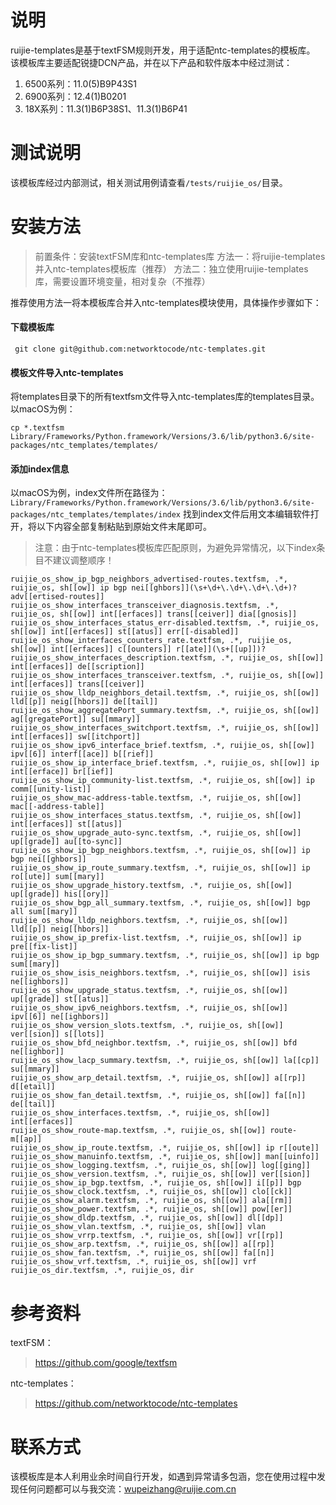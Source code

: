 # 说明
ruijie-templates是基于textFSM规则开发，用于适配ntc-templates的模板库。
该模板库主要适配锐捷DCN产品，并在以下产品和软件版本中经过测试：
1. 6500系列：11.0(5)B9P43S1
2. 6900系列：12.4(1)B0201
3. 18X系列：11.3(1)B6P38S1、11.3(1)B6P41

# 测试说明
该模板库经过内部测试，相关测试用例请查看`/tests/ruijie_os/`目录。

# 安装方法
>前置条件：安装textFSM库和ntc-templates库
方法一：将ruijie-templates并入ntc-templates模板库（推荐）
方法二：独立使用ruijie-templates库，需要设置环境变量，相对复杂（不推荐）

推荐使用方法一将本模板库合并入ntc-templates模块使用，具体操作步骤如下：
#### 下载模板库
```shell
 git clone git@github.com:networktocode/ntc-templates.git
```
#### 模板文件导入ntc-templates
将templates目录下的所有textfsm文件导入ntc-templates库的templates目录。
以macOS为例：
```shell
cp *.textfsm Library/Frameworks/Python.framework/Versions/3.6/lib/python3.6/site-packages/ntc_templates/templates/
```

#### 添加index信息
以macOS为例，index文件所在路径为：`Library/Frameworks/Python.framework/Versions/3.6/lib/python3.6/site-packages/ntc_templates/templates/index`
找到index文件后用文本编辑软件打开，将以下内容全部复制粘贴到原始文件末尾即可。
>注意：由于ntc-templates模板库匹配原则，为避免异常情况，以下index条目不建议调整顺序！
```
ruijie_os_show_ip_bgp_neighbors_advertised-routes.textfsm, .*, ruijie_os, sh[[ow]] ip bgp nei[[ghbors]](\s+\d+\.\d+\.\d+\.\d+)? adv[[ertised-routes]]
ruijie_os_show_interfaces_transceiver_diagnosis.textfsm, .*, ruijie_os, sh[[ow]] int[[erfaces]] trans[[ceiver]] dia[[gnosis]]
ruijie_os_show_interfaces_status_err-disabled.textfsm, .*, ruijie_os, sh[[ow]] int[[erfaces]] st[[atus]] err[[-disabled]]
ruijie_os_show_interfaces_counters_rate.textfsm, .*, ruijie_os, sh[[ow]] int[[erfaces]] c[[ounters]] r[[ate]](\s+[[up]])?
ruijie_os_show_interfaces_description.textfsm, .*, ruijie_os, sh[[ow]] int[[erfaces]] de[[scription]]
ruijie_os_show_interfaces_transceiver.textfsm, .*, ruijie_os, sh[[ow]] int[[erfaces]] trans[[ceiver]]
ruijie_os_show_lldp_neighbors_detail.textfsm, .*, ruijie_os, sh[[ow]] lld[[p]] neig[[hbors]] de[[tail]]
ruijie_os_show_aggregatePort_summary.textfsm, .*, ruijie_os, sh[[ow]] ag[[gregatePort]] su[[mmary]]
ruijie_os_show_interfaces_switchport.textfsm, .*, ruijie_os, sh[[ow]] int[[erfaces]] sw[[itchport]]
ruijie_os_show_ipv6_interface_brief.textfsm, .*, ruijie_os, sh[[ow]] ipv[[6]] interf[[ace]] b[[rief]]
ruijie_os_show_ip_interface_brief.textfsm, .*, ruijie_os, sh[[ow]] ip int[[erface]] br[[ief]]
ruijie_os_show_ip_community-list.textfsm, .*, ruijie_os, sh[[ow]] ip comm[[unity-list]]
ruijie_os_show_mac-address-table.textfsm, .*, ruijie_os, sh[[ow]] mac[[-address-table]]
ruijie_os_show_interfaces_status.textfsm, .*, ruijie_os, sh[[ow]] int[[erfaces]] st[[atus]]
ruijie_os_show_upgrade_auto-sync.textfsm, .*, ruijie_os, sh[[ow]] up[[grade]] au[[to-sync]]
ruijie_os_show_ip_bgp_neighbors.textfsm, .*, ruijie_os, sh[[ow]] ip bgp nei[[ghbors]]
ruijie_os_show_ip_route_summary.textfsm, .*, ruijie_os, sh[[ow]] ip ro[[ute]] sum[[mary]]
ruijie_os_show_upgrade_history.textfsm, .*, ruijie_os, sh[[ow]] up[[grade]] his[[ory]]
ruijie_os_show_bgp_all_summary.textfsm, .*, ruijie_os, sh[[ow]] bgp all sum[[mary]]
ruijie_os_show_lldp_neighbors.textfsm, .*, ruijie_os, sh[[ow]] lld[[p]] neig[[hbors]]
ruijie_os_show_ip_prefix-list.textfsm, .*, ruijie_os, sh[[ow]] ip pre[[fix-list]]
ruijie_os_show_ip_bgp_summary.textfsm, .*, ruijie_os, sh[[ow]] ip bgp sum[[mary]]
ruijie_os_show_isis_neighbors.textfsm, .*, ruijie_os, sh[[ow]] isis ne[[ighbors]]
ruijie_os_show_upgrade_status.textfsm, .*, ruijie_os, sh[[ow]] up[[grade]] st[[atus]]
ruijie_os_show_ipv6_neighbors.textfsm, .*, ruijie_os, sh[[ow]] ipv[[6]] ne[[ighbors]]
ruijie_os_show_version_slots.textfsm, .*, ruijie_os, sh[[ow]] ver[[sion]] s[[lots]]
ruijie_os_show_bfd_neighbor.textfsm, .*, ruijie_os, sh[[ow]] bfd ne[[ighbor]]
ruijie_os_show_lacp_summary.textfsm, .*, ruijie_os, sh[[ow]] la[[cp]] su[[mmary]]
ruijie_os_show_arp_detail.textfsm, .*, ruijie_os, sh[[ow]] a[[rp]] d[[etail]]
ruijie_os_show_fan_detail.textfsm, .*, ruijie_os, sh[[ow]] fa[[n]] de[[tail]]
ruijie_os_show_interfaces.textfsm, .*, ruijie_os, sh[[ow]] int[[erfaces]]
ruijie_os_show_route-map.textfsm, .*, ruijie_os, sh[[ow]] route-m[[ap]]
ruijie_os_show_ip_route.textfsm, .*, ruijie_os, sh[[ow]] ip r[[oute]]
ruijie_os_show_manuinfo.textfsm, .*, ruijie_os, sh[[ow]] man[[uinfo]]
ruijie_os_show_logging.textfsm, .*, ruijie_os, sh[[ow]] log[[ging]]
ruijie_os_show_version.textfsm, .*, ruijie_os, sh[[ow]] ver[[sion]]
ruijie_os_show_ip_bgp.textfsm, .*, ruijie_os, sh[[ow]] i[[p]] bgp
ruijie_os_show_clock.textfsm, .*, ruijie_os, sh[[ow]] clo[[ck]]
ruijie_os_show_alarm.textfsm, .*, ruijie_os, sh[[ow]] ala[[rm]]
ruijie_os_show_power.textfsm, .*, ruijie_os, sh[[ow]] pow[[er]]
ruijie_os_show_dldp.textfsm, .*, ruijie_os, sh[[ow]] dl[[dp]]
ruijie_os_show_vlan.textfsm, .*, ruijie_os, sh[[ow]] vlan
ruijie_os_show_vrrp.textfsm, .*, ruijie_os, sh[[ow]] vr[[rp]]
ruijie_os_show_arp.textfsm, .*, ruijie_os, sh[[ow]] a[[rp]]
ruijie_os_show_fan.textfsm, .*, ruijie_os, sh[[ow]] fa[[n]]
ruijie_os_show_vrf.textfsm, .*, ruijie_os, sh[[ow]] vrf
ruijie_os_dir.textfsm, .*, ruijie_os, dir
```

# 参考资料
textFSM：
> https://github.com/google/textfsm

ntc-templates：
> https://github.com/networktocode/ntc-templates

# 联系方式
该模板库是本人利用业余时间自行开发，如遇到异常请多包涵，您在使用过程中发现任何问题都可以与我交流：wupeizhang@ruijie.com.cn